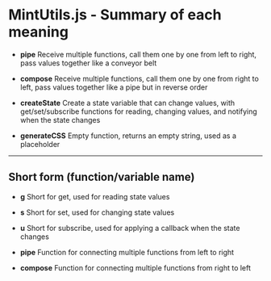 # MintUtils.js - Summary of each meaning

- **pipe**
Receive multiple functions, call them one by one from left to right, pass values ​​together like a conveyor belt

- **compose**
Receive multiple functions, call them one by one from right to left, pass values ​​together like a pipe but in reverse order

- **createState**
Create a state variable that can change values, with get/set/subscribe functions for reading, changing values, and notifying when the state changes

- **generateCSS**
Empty function, returns an empty string, used as a placeholder

---

## Short form (function/variable name)

- **g**
Short for get, used for reading state values

- **s**
Short for set, used for changing state values

- **u**
Short for subscribe, used for applying a callback when the state changes

- **pipe**
Function for connecting multiple functions from left to right

- **compose**
Function for connecting multiple functions from right to left